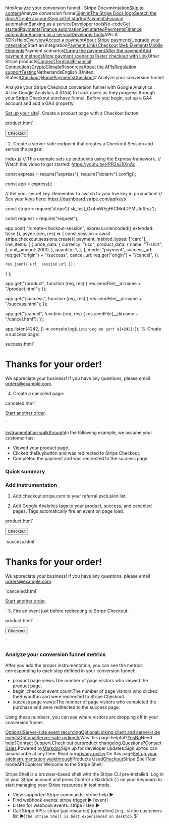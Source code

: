 htmlAnalyze your conversion funnel | Stripe Documentation[Skip to content](#main-content)Analyze conversion funnel[Sign in](https://dashboard.stripe.com/login?redirect=https%3A%2F%2Fdocs.stripe.com%2Fpayments%2Fcheckout%2Fanalyze-conversion-funnel)[The Stripe Docs logo](/)[Search the docs/](#)[Create account](https://dashboard.stripe.com/register)[Sign in](https://dashboard.stripe.com/login?redirect=https%3A%2F%2Fdocs.stripe.com%2Fpayments%2Fcheckout%2Fanalyze-conversion-funnel)[Get started](/get-started)[Payments](/payments)[Finance automation](/finance-automation)[Banking as a service](/financial-services)[Developer tools](/development)[No-code](/no-code)[Get started](/get-started)[Payments](/payments)[Finance automation](/finance-automation)[](#)[Get started](/get-started)[Payments](/payments)[Finance automation](/finance-automation)[Banking as a service](/financial-services)[Developer tools](/development)[](#)APIs & SDKsHelp[Overview](/docs/payments)[Accept a payment](#)[About Stripe payments](#)[Upgrade your integration](/docs/payments/upgrades)Start an integration[Payment Links](#)[Checkout](#)
[Web Elements](#)[Mobile Elements](#)Payment scenarios[During the payment](#)[After the payment](#)[Add payment methods](#)[More payment scenarios](#)[Faster checkout with Link](#)Other Stripe products[Connect](#)[Terminal](#)[Financial Connections](#)[Crypto](#)[Climate](#)Resources[About the APIs](#)[Regulation support](#)[Testing](/docs/testing)NetherlandsEnglish (United States)[](#)[](#)[Checkout](/payments/checkout)·[Home](/docs)[Payments](/docs/payments)[Checkout](/docs/payments/checkout)# Analyze your conversion funnel

Analyze your Stripe Checkout conversion funnel with Google Analytics 4.Use Google Analytics 4 (GA4) to track users as they progress through your Stripe Checkout purchase funnel. Before you begin, set up a GA4 account and add a GA4 property.

[Set up your site](#setup)1. Create a product page with a Checkout button:

product.html`<html>
  <head>
    <title>Buy cool new product</title>
  </head>
  <body>
    <script>
      window.addEventListener("load", function () {
        document
          .getElementById("submit")
          .addEventListener("click", function (event) {
            event.preventDefault();
            fetch("/create-checkout-session", {
              method: "POST",
            })
              .then((response) => response.json())
              .then((checkoutSession) => {
                window.location.href = checkoutSession.url;
              });
          });
      });
    </script>
    <form>
      <button id="submit">Checkout</button>
    </form>
  </body>
</html>`
2. Create a server-side endpoint that creates a Checkout Session and serves the pages:

index.js`// This example sets up endpoints using the Express framework.
// Watch this video to get started: https://youtu.be/rPR2aJ6XnAc.

const express = require("express");
require("dotenv").config();

const app = express();

// Set your secret key. Remember to switch to your live key in production!
// See your keys here: https://dashboard.stripe.com/apikeys

const stripe = require('stripe')('sk_test_Gx4mWEgHtCMr4DYMUIqfIrsz');

const request = require("request");

app.post(
  "/create-checkout-session",
  express.urlencoded({ extended: false }),
  async (req, res) => {
    const session = await stripe.checkout.sessions.create({
      payment_method_types: ["card"],
      line_items: [
        {
          price_data: {
            currency: "usd",
            product_data: {
              name: "T-shirt",
            },
            unit_amount: 2000,
          },
          quantity: 1,
        },
      ],
      mode: "payment",
      success_url: req.get("origin") + "/success",
      cancel_url: req.get("origin") + "/cancel",
    });

    res.json({ url: session.url });
  }
);

app.get("/product", function (req, res) {
  res.sendFile(__dirname + "/product.html");
});

app.get("/success", function (req, res) {
  res.sendFile(__dirname + "/success.html");
});

app.get("/cancel", function (req, res) {
  res.sendFile(__dirname + "/cancel.html");
});

app.listen(4242, () => console.log(`Listening on port ${4242}!`));`
3. Create a success page:

success.html`<html>
  <head>
    <title>Thanks for your order!</title>
  </head>
  <body>
    <h1>Thanks for your order!</h1>
    <p>
      We appreciate your business! If you have any questions, please email
      <a href="mailto:orders@example.com">orders@example.com</a>.
    </p>
  </body>
</html>`
4. Create a canceled page:

canceled.html`<html>
  <head>
    <title>Order Canceled!</title>
  </head>
  <body>
    <p>
      <a href="/product">Start another order</a>.
    </p>
  </body>
</html>`

[Instrumentation walkthrough](#instrumentation-using-google-analytics)In the following example, we assume your customer has:

- Viewed your product page.
- Clicked theBuybutton and was redirected to Stripe Checkout.
- Completed the payment and was redirected to the success page.

### Quick summary

### Add instrumentation

1. Add checkout.stripe.com to your referral exclusion list.


2. Add Google Analytics tags to your product, success, and canceled pages. Tags automatically fire an event on page load.

product.html`<html>
  <head>
    <!-- START GOOGLE ANALYTICS -->
    <script
      async
      src="https://www.googletagmanager.com/gtag/js?id=<GOOGLE_ANALYTICS_CLIENT_ID>"
    ></script>
    <script>
      window.dataLayer = window.dataLayer || [];
      function gtag() {
        window.dataLayer.push(arguments);
      }
      gtag("js", new Date());
      gtag("config", "<GOOGLE_ANALYTICS_CLIENT_ID>");
    </script>
    <!-- END GOOGLE ANALYTICS -->
    <title>Buy cool new product</title>
  </head>
  <body>
    <script>
      window.addEventListener("load", function () {
        document
          .getElementById("submit")
          .addEventListener("click", function (event) {
            event.preventDefault();
            fetch("/create-checkout-session", {
              method: "POST",
            })
              .then((response) => response.json())
              .then((checkoutSession) => {
                window.location.href = checkoutSession.url;
              });
          });
      });
    </script>
    <form>
      <button id="submit">Checkout</button>
    </form>
  </body>
</html>`success.html`<html>
  <head>
    <!-- START GOOGLE ANALYTICS -->
    <script
      async
      src="https://www.googletagmanager.com/gtag/js?id=<GOOGLE_ANALYTICS_CLIENT_ID>"
    ></script>
    <script>
      window.dataLayer = window.dataLayer || [];
      function gtag() {
        window.dataLayer.push(arguments);
      }
      gtag("js", new Date());
      gtag("config", "<GOOGLE_ANALYTICS_CLIENT_ID>");
    </script>
    <!-- END GOOGLE ANALYTICS -->
    <title>Thanks for your order!</title>
  </head>
  <body>
    <h1>Thanks for your order!</h1>
    <p>
      We appreciate your business! If you have any questions, please email
      <a href="mailto:orders@example.com">orders@example.com</a>.
    </p>
  </body>
</html>`canceled.html`<html>
  <head>
    <!-- START GOOGLE ANALYTICS -->
    <script
      async
      src="https://www.googletagmanager.com/gtag/js?id=<GOOGLE_ANALYTICS_CLIENT_ID>"
    ></script>
    <script>
      window.dataLayer = window.dataLayer || [];
      function gtag() {
        window.dataLayer.push(arguments);
      }
      gtag("js", new Date());
      gtag("config", "<GOOGLE_ANALYTICS_CLIENT_ID>");
    </script>
    <!-- END GOOGLE ANALYTICS -->
    <title>Order Canceled!</title>
  </head>
  <body>
    <p>
      <a href="/product">Start another order</a>.
    </p>
  </body>
</html>`
3. Fire an event just before redirecting to Stripe Checkout:

product.html`<html>
  <head>
    <!-- START GOOGLE ANALYTICS -->
    <script
      async
      src="https://www.googletagmanager.com/gtag/js?id=<GOOGLE_ANALYTICS_CLIENT_ID>"
    ></script>
    <script>
      window.dataLayer = window.dataLayer || [];
      function gtag() {
        window.dataLayer.push(arguments);
      }
      gtag("js", new Date());
      gtag("config", "<GOOGLE_ANALYTICS_CLIENT_ID>");
    </script>
    <!-- END GOOGLE ANALYTICS -->
    <title>Buy cool new product</title>
  </head>
  <body>
    <script>
      window.addEventListener("load", function () {
        document
          .getElementById("submit")
          .addEventListener("click", function (event) {
            event.preventDefault();
            fetch("/create-checkout-session", {
              method: "POST",
            })
              .then((response) => response.json())
              .then((checkoutSession) => {
                window.location.href = checkoutSession.url;
                gtag("event", "begin_checkout", {
                  event_callback: function () {
                    window.location.href = checkoutSession.url;
                  },
                });
              });
          });
      });
    </script>
    <form>
      <button id="submit">Checkout</button>
    </form>
  </body>
</html>`

### Analyze your conversion funnel metrics

After you add the proper instrumentation, you can see the metrics corresponding to each step defined in your conversion funnel:

- product page views:The number of page visitors who viewed the product page.
- begin_checkout event count:The number of page visitors who clicked theBuybutton and were redirected to Stripe Checkout.
- success page views:The number of page visitors who completed the purchase and were redirected to the success page.

Using these numbers, you can see where visitors are dropping off in your conversion funnel.

[OptionalServer-side event recording](#server-side-event-recording)[OptionalLinking client and server-side events](#link-client-and-server-side-events)[OptionalServer-side redirects](#server-side-redirect)Was this page helpful?[Yes](#)[No](#)Need help?[Contact Support](https://support.stripe.com/).Check out our[product changelog](https://stripe.com/blog/changelog).Questions?[Contact Sales](https://stripe.com/contact/sales).Powered by[Markdoc](https://markdoc.dev)Sign up for developer updates:Sign upYou can unsubscribe at any time. Read our[privacy policy](https://stripe.com/privacy).On this page[Set up your site](#setup)[Instrumentation walkthrough](#instrumentation-using-google-analytics)Products Used[Checkout](/payments/checkout)Stripe ShellTest modeAPI Explorer[](https://stripe.com/docs/stripe-cli#install)`Welcome to the Stripe Shell!

Stripe Shell is a browser-based shell with the Stripe CLI pre-installed. Log in to your
Stripe account and press Control + Backtick (`) on your keyboard to start managing your Stripe
resources in test mode.

- View supported Stripe commands: stripe help ▶️
- Find webhook events: stripe trigger ▶️ [event]
- Listen for webhook events: stripe listen ▶
- Call Stripe APIs: stripe [api resource] [operation] (e.g., stripe customers list ▶️)`The Stripe Shell is best experienced on desktop.`$`